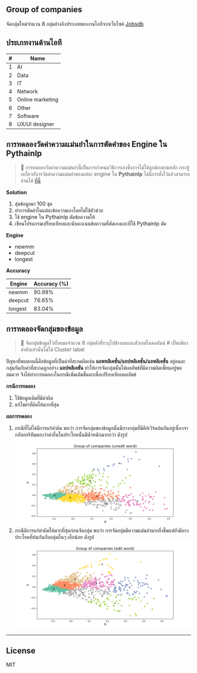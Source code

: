 ## Group of companies

จัดกลุ่มใหม่จำนวน 8 กลุ่มอ้างอิงประเภทของงานไอทีจากเว็บไซต์ [Jobsdb](https://th.jobsdb.com/th/th/jobs/งานไอที/1)

## ประเภทงานด้านไอที

| #   | Name             |
| --- | ---------------- |
| 1   | AI               |
| 2   | Data             |
| 3   | IT               |
| 4   | Network          |
| 5   | Online marketing |
| 6   | Other            |
| 7   | Software         |
| 8   | UX/UI designer   |

## การทดลองวัดค่าความแม่นยำในการตัดคำของ Engine ใน Pythainlp

> 🚨 การทดลองวัดค่าความแม่นยำนี้เป็นการกำหนดวิธีการเองซึ่งอาจไม่ได้ถูกต้องตามหลัก กระทู้กเกี่ยวกับารวัดค่าความแม่นยำของแต่ละ engine ใน **Pythainlp** ได้มีการตั้งไว้แล้วสามารถอ่านได้ [ที่นี่](https://github.com/PyThaiNLP/pythainlp/issues/62)

**Solution**

1. สุ่มข้อมูลมา 100 ชุด
2. ทำการตัดคำในแต่ละข้อความเองโดยไม่ใช้ตัวช่วย
3. ใช้ engine ใน Pythainlp ตัดข้อความให้
4. เขียนโปรแกรมเปรียบเทียบและนับคะแนนข้อความที่ตัดเองและที่ใช้ Pythainlp ตัด

**Engine**

- newmm
- deepcut
- longest

**Accuracy**

| Engine  | Accuracy (%) |
| ------- | ------------ |
| newmm   | 90.99%       |
| deepcut | 76.65%       |
| longest | 83.04%       |

## การทดลองจัดกลุ่มของข้อมูล

> 📌 จัดกลุ่มข้อมูลไว้ทั้งหมดจำนวน 8 กลุ่มดังที่ระบุไปข้างบนและตัวเลขในคอลัมน์ # เป็นเพียงลำดับเท่านั้นไม่ใช่ Cluster label

ปัญหาที่พบตอนนี้คือข้อมูลที่เป็นคำที่สะกดผิดเช่น **แอพพลิเคชั่น/แอปพลิเคชั่น/แอพลิเคชั่น** อยู่คนละกลุ่มกันกับคำที่สะกดถูกอย่าง **แอปพลิเคชัน** ทำให้การจัดกลุ่มนั้นได้ผลลัพธ์ที่มีความผิดเพี้ยนอยู่พอสมควร จึงได้ทำการทดลองในกรณีเพิ่มเติมขึ้นมาเพื่อเปรียบเทียบผลลัพธ์

**กรณีการทดลอง**

1. ใช้ข้อมูลเดิมที่มีคำผิด
2. แก้ไขคำที่ผิดให้มากที่สุด

**ผลการทดลอง**

1. กรณีที่ไม่ได้มีการแก้คำผิด พบว่า การจัดกลุ่มของข้อมูลนั้นมีบางกลุ่มที่มีคีย์เวิร์ดปนกันอยู่เนื่องจากอัลกอริทึมมองว่าคำอื่นในประโยคนั้นมีน้ำหนักมากกว่า ดังรูป
   ![un_edit_word](./screenshort/8_cluster_uneditword.png)
2. กรณีมีการแก้คำผิดให้มากที่สุดก่อนจัดกลุ่ม พบว่า การจัดกลุ่มมีความแม่นยำมากยิ่งขึ้นแต่ยังมีบางประโยคที่ปนกันกับกลุ่มอื่นๆ เล็กน้อย ดังรูป
   ![edited_word](./screenshort/8_cluster_editword.png)

---

## License

MIT
